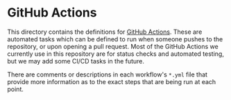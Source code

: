 # GitHub Actions

This directory contains the definitions for [GitHub Actions](https://github.com/features/actions).
These are automated tasks which can be defined to run when someone pushes to the repository, or upon opening a pull request.
Most of the GitHub Actions we currently use in this repository are for status checks and automated testing, but we may add some CI/CD tasks in the future.

There are comments or descriptions in each workflow's `*.yml` file that provide more information as to the exact steps that are being run at each point.
